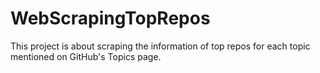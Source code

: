 # WebScrapingTopRepos
This project is about scraping the information of top repos for each topic mentioned on GitHub's Topics page.

